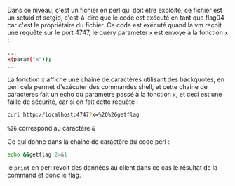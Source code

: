 Dans ce niveau, c'est un fichier en perl qui doit être exploité,
ce fichier est un setuid et setgid, c'est-à-dire que le code est exécuté en tant que
flag04 car c'est le propriétaire du fichier.
Ce code est exécuté quand la vm reçoit une requête sur le port 4747,
le query parameter `x` est envoyé à la fonction `x` :
```bash
...
x(param("x"));
...
```

La fonction x affiche une chaine de caractères utilisant des backquotes, en perl cela permet
d'exécuter des commandes shell, et cette chaine de caractères fait un echo du paramètre passé
à la fonction `x`, et ceci est une faille de sécurité, car si on fait cette requête :

```bash
curl http://localhost:4747?x=%26%26getflag
```

`%26` correspond au caractère `&`

Ce qui donne dans la chaine de caractère du code perl :

```bash
echo &&getflag 2>&1
```

le `print` en perl revoit des données au client dans ce cas le résultat de la command
et donc le flag.